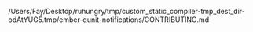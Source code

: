 /Users/Fay/Desktop/ruhungry/tmp/custom_static_compiler-tmp_dest_dir-odAtYUG5.tmp/ember-qunit-notifications/CONTRIBUTING.md